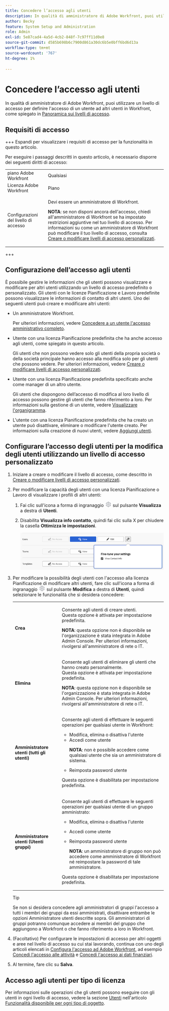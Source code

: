 ```yaml
---
title: Concedere l’accesso agli utenti
description: In qualità di amministratore di Adobe Workfront, puoi utilizzare un livello di accesso per definire l’accesso di un utente ad altri utenti in Workfront.
author: Becky
feature: System Setup and Administration
role: Admin
exl-id: 5e87cad4-4a5d-4cb2-848f-7c97ff11d0e8
source-git-commit: d585b698b6c7900d861a30dc6b5e0bff6bd6d13a
workflow-type: tm+mt
source-wordcount: '767'
ht-degree: 1%

---
```



# Concedere l’accesso agli utenti

In qualità di amministratore di Adobe Workfront, puoi utilizzare un livello di accesso per definire l&#39;accesso di un utente ad altri utenti in Workfront, come spiegato in [Panoramica sui livelli di accesso](../../../administration-and-setup/add-users/access-levels-and-object-permissions/access-levels-overview.md).

## Requisiti di accesso

+++ Espandi per visualizzare i requisiti di accesso per la funzionalità in questo articolo.

Per eseguire i passaggi descritti in questo articolo, è necessario disporre dei seguenti diritti di accesso:

<table style="table-layout:auto"> 
 <col> 
 <col> 
 <tbody> 
  <tr> 
   <td role="rowheader">piano Adobe Workfront</td> 
   <td>Qualsiasi</td> 
  </tr> 
  <tr> 
   <td role="rowheader">Licenza Adobe Workfront</td> 
   <td>Piano</td> 
  </tr> 
  <tr> 
   <td role="rowheader">Configurazioni del livello di accesso</td> 
   <td> <p>Devi essere un amministratore di Workfront.</p> <p><b>NOTA</b>: se non disponi ancora dell'accesso, chiedi all'amministratore di Workfront se ha impostato restrizioni aggiuntive nel tuo livello di accesso. Per informazioni su come un amministratore di Workfront può modificare il tuo livello di accesso, consulta <a href="../../../administration-and-setup/add-users/configure-and-grant-access/create-modify-access-levels.md" class="MCXref xref" data-mc-variable-override="">Creare o modificare livelli di accesso personalizzati</a>.</p> </td> 
  </tr> 
 </tbody> 
</table>

+++

## Configurazione dell’accesso agli utenti

È possibile gestire le informazioni che gli utenti possono visualizzare e modificare per altri utenti utilizzando un livello di accesso predefinito o personalizzato. Gli utenti con le licenze Pianificazione e Lavoro predefinite possono visualizzare le informazioni di contatto di altri utenti. Uno dei seguenti utenti può creare e modificare altri utenti:

* Un amministratore Workfront.

  Per ulteriori informazioni, vedere [Concedere a un utente l&#39;accesso amministrativo completo](../../../administration-and-setup/add-users/configure-and-grant-access/grant-a-user-full-administrative-access.md).

* Utente con una licenza Pianificazione predefinita che ha anche accesso agli utenti, come spiegato in questo articolo.

  Gli utenti che non possono vedere solo gli utenti della propria società o della società principale hanno accesso alla modifica solo per gli utenti che possono vedere. Per ulteriori informazioni, vedere [Creare o modificare livelli di accesso personalizzati](../../../administration-and-setup/add-users/configure-and-grant-access/create-modify-access-levels.md).

* Utente con una licenza Pianificazione predefinita specificato anche come manager di un altro utente.

  Gli utenti che dispongono dell’accesso di modifica al loro livello di accesso possono gestire gli utenti che fanno riferimento a loro. Per informazioni sulla gestione di un utente, vedere [Visualizzare l&#39;organigramma](../../../people-teams-and-groups/work-directly-with-others/view-the-org-chart.md).

* L&#39;utente con una licenza Pianificazione predefinita che ha creato un utente può disattivare, eliminare o modificare l&#39;utente creato. Per informazioni sulla creazione di nuovi utenti, vedere [Aggiungi utenti](../../../administration-and-setup/add-users/create-and-manage-users/add-users.md).

## Configurare l’accesso degli utenti per la modifica degli utenti utilizzando un livello di accesso personalizzato

1. Iniziare a creare o modificare il livello di accesso, come descritto in [Creare o modificare livelli di accesso personalizzati](../../../administration-and-setup/add-users/configure-and-grant-access/create-modify-access-levels.md).
1. Per modificare la capacità degli utenti con una licenza Pianificazione o Lavoro di visualizzare i profili di altri utenti:

   1. Fai clic sull&#39;icona a forma di ingranaggio ![](assets/gear-icon-settings.png) sul pulsante **Visualizza** a destra di **Utenti**.

   1. Disabilita **Visualizza info contatto**, quindi fai clic sulla X per chiudere la casella **Ottimizza le impostazioni**.

      ![ottimizzare le impostazioni utente](assets/fine-tune-users.png)

1. Per modificare la possibilità degli utenti con l&#39;accesso alla licenza Pianificazione di modificare altri utenti, fare clic sull&#39;icona a forma di ingranaggio ![](assets/gear-icon-settings.png) sul pulsante **Modifica** a destra di **Utenti**, quindi selezionare le funzionalità che si desidera concedere:

   <table style="table-layout:auto"> 
    <col> 
    <col> 
    <tbody> 
     <tr> 
      <td role="rowheader"><strong>Crea</strong> </td> 
      <td> <p>Consente agli utenti di creare utenti.<br>Questa opzione è attivata per impostazione predefinita.</p> 
     <p><b>NOTA</b>: questa opzione non è disponibile se l'organizzazione è stata integrata in Adobe Admin Console. Per ulteriori informazioni, rivolgersi all'amministratore di rete o IT.</p>
        </td>  
     </tr> 
     <tr> 
      <td role="rowheader"><strong>Elimina</strong> </td> 
      <td> <p> Consente agli utenti di eliminare gli utenti che hanno creato personalmente.<br>Questa opzione è attivata per impostazione predefinita.</p> <p><b>NOTA</b>: questa opzione non è disponibile se l'organizzazione è stata integrata in Adobe Admin Console. Per ulteriori informazioni, rivolgersi all'amministratore di rete o IT.</p> </td> 
     </tr> 
     <tr> 
      <td role="rowheader"><strong>Amministratore utenti (tutti gli utenti)</strong> </td> 
      <td> <p>Consente agli utenti di effettuare le seguenti operazioni per qualsiasi utente in Workfront:</p> 
       <ul> 
        <li>Modifica, elimina o disattiva l'utente</li> 
        <li>Accedi come utente<p><b>NOTA</b>: non è possibile accedere come qualsiasi utente che sia un amministratore di sistema.</p></li> 
        <li>Reimposta password utente</li> 
       </ul> <p>Questa opzione è disabilitata per impostazione predefinita.</p> </td> 
     </tr> 
     <tr> 
      <td role="rowheader"><strong>Amministratore utenti (Utenti gruppi)</strong> </td> 
      <td> <p>Consente agli utenti di effettuare le seguenti operazioni per qualsiasi utente di un gruppo amministrato: 
        <ul>
         <li><p>Modifica, elimina o disattiva l'utente</p></li>
         <li>Accedi come utente</li>
         <li><p>Reimposta password utente</p><p><b>NOTA</b>: un amministratore di gruppo non può accedere come amministratore di Workfront né reimpostare la password di tale amministratore.</p></li>
        </ul><p>Questa opzione è disabilitata per impostazione predefinita.</p></p> </td> 
     </tr> 
    </tbody> 
   </table>

   >[!TIP]
   >
   >Se non si desidera concedere agli amministratori di gruppi l&#39;accesso a tutti i membri dei gruppi da essi amministrati, disattivare entrambe le opzioni Amministratore utenti descritte sopra. Gli amministratori di gruppi potranno comunque accedere ai membri del gruppo che aggiungono a Workfront o che fanno riferimento a loro in Workfront.

1. (Facoltativo) Per configurare le impostazioni di accesso per altri oggetti e aree nel livello di accesso su cui stai lavorando, continua con uno degli articoli elencati in [Configura l&#39;accesso ad Adobe Workfront](../../../administration-and-setup/add-users/configure-and-grant-access/configure-access.md), ad esempio [Concedi l&#39;accesso alle attività](../../../administration-and-setup/add-users/configure-and-grant-access/grant-access-tasks.md) e [Concedi l&#39;accesso ai dati finanziari](../../../administration-and-setup/add-users/configure-and-grant-access/grant-access-financial.md).
1. Al termine, fare clic su **Salva**.

## Accesso agli utenti per tipo di licenza

Per informazioni sulle operazioni che gli utenti possono eseguire con gli utenti in ogni livello di accesso, vedere la sezione [Utenti](../../../administration-and-setup/add-users/access-levels-and-object-permissions/functionality-available-for-each-object-type.md#users) nell&#39;articolo [Funzionalità disponibile per ogni tipo di oggetto](../../../administration-and-setup/add-users/access-levels-and-object-permissions/functionality-available-for-each-object-type.md).
